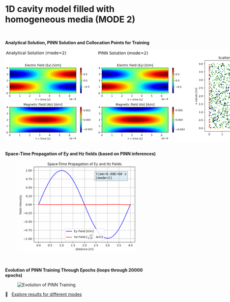 # 1D cavity model filled with homogeneous media (MODE 2)

<br>

**Analytical Solution, PINN Solution and Collocation Points for Training**
<div style="display: flex; justify-content: space-around;">
  <img src="Analytical_Solution.png" height="300" alt="Analytical Solution">
  <img src="PINN_Solution.png" height="300" alt="PINN Solution">
  <img src="Scatter_Plot.png" height="300" alt="Scatter Plot of Collocation Points">
</div>
<br>

**Space-Time Propagation of Ey and Hz fields (based on PINN inferences)**
<figure>
  <img src="space_time_propagation_eh.gif" height="300" alt="Space-Time Propagation">
</figure>
<br>

**Evolution of PINN Training Through Epochs (loops through 20000 epochs)**
<figure>
  <img src="1d_maxwell_pinn_animation_stacked.gif" width="800" alt="Evolution of PINN Training">
</figure>

:test_tube: &nbsp; [Explore results for different modes](../README.md)
